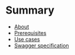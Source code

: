# Summary

* [About](about.md)
* [Prerequisites](prerequisites.md)
* [Use cases](use_cases.md)
* [Swagger specification](swagger_specification.md)

